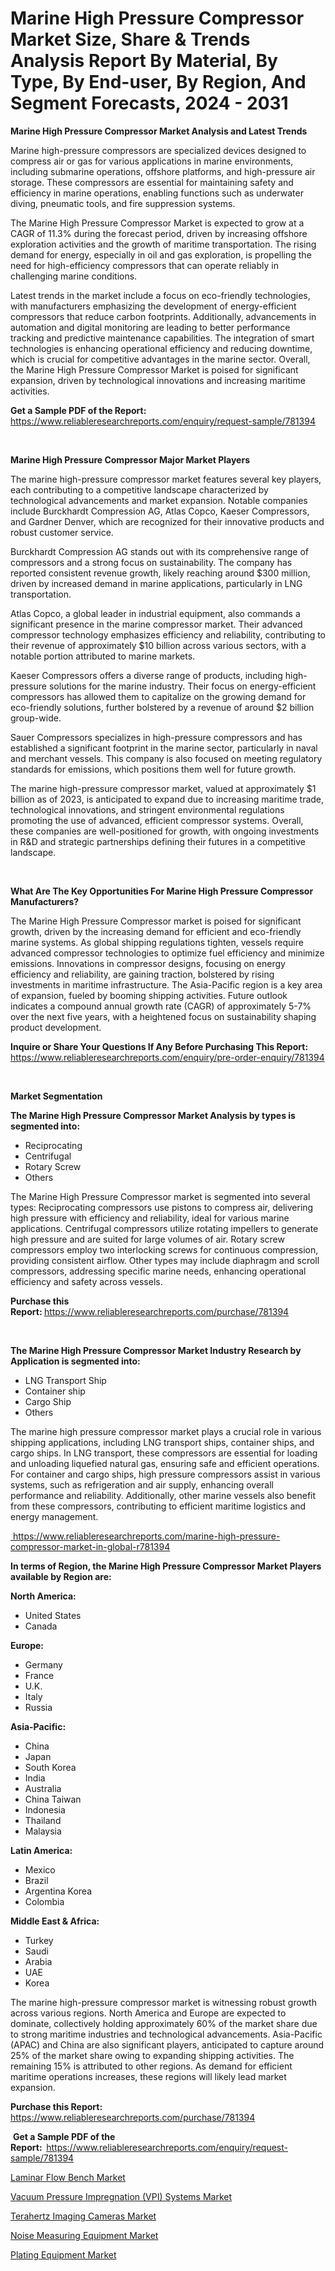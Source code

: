<p><h1>Marine High Pressure Compressor Market Size, Share & Trends Analysis Report By Material, By Type, By End-user, By Region, And Segment Forecasts, 2024 - 2031</h1></p><p><strong>Marine High Pressure Compressor Market Analysis and Latest Trends</strong></p>
<p><p>Marine high-pressure compressors are specialized devices designed to compress air or gas for various applications in marine environments, including submarine operations, offshore platforms, and high-pressure air storage. These compressors are essential for maintaining safety and efficiency in marine operations, enabling functions such as underwater diving, pneumatic tools, and fire suppression systems.</p><p>The Marine High Pressure Compressor Market is expected to grow at a CAGR of 11.3% during the forecast period, driven by increasing offshore exploration activities and the growth of maritime transportation. The rising demand for energy, especially in oil and gas exploration, is propelling the need for high-efficiency compressors that can operate reliably in challenging marine conditions.</p><p>Latest trends in the market include a focus on eco-friendly technologies, with manufacturers emphasizing the development of energy-efficient compressors that reduce carbon footprints. Additionally, advancements in automation and digital monitoring are leading to better performance tracking and predictive maintenance capabilities. The integration of smart technologies is enhancing operational efficiency and reducing downtime, which is crucial for competitive advantages in the marine sector. Overall, the Marine High Pressure Compressor Market is poised for significant expansion, driven by technological innovations and increasing maritime activities.</p></p>
<p><strong>Get a Sample PDF of the Report:&nbsp;</strong> <a href="https://www.reliableresearchreports.com/enquiry/request-sample/781394?utm_campaign=37&utm_medium=2&utm_source=Github&utm_content=ia&utm_term=15102024&utm_id=marine-high-pressure-compressor">https://www.reliableresearchreports.com/enquiry/request-sample/781394</a></p>
<p>&nbsp;</p>
<p><strong>Marine High Pressure Compressor Major Market Players</strong></p>
<p><p>The marine high-pressure compressor market features several key players, each contributing to a competitive landscape characterized by technological advancements and market expansion. Notable companies include Burckhardt Compression AG, Atlas Copco, Kaeser Compressors, and Gardner Denver, which are recognized for their innovative products and robust customer service.</p><p>Burckhardt Compression AG stands out with its comprehensive range of compressors and a strong focus on sustainability. The company has reported consistent revenue growth, likely reaching around $300 million, driven by increased demand in marine applications, particularly in LNG transportation.</p><p>Atlas Copco, a global leader in industrial equipment, also commands a significant presence in the marine compressor market. Their advanced compressor technology emphasizes efficiency and reliability, contributing to their revenue of approximately $10 billion across various sectors, with a notable portion attributed to marine markets.</p><p>Kaeser Compressors offers a diverse range of products, including high-pressure solutions for the marine industry. Their focus on energy-efficient compressors has allowed them to capitalize on the growing demand for eco-friendly solutions, further bolstered by a revenue of around $2 billion group-wide.</p><p>Sauer Compressors specializes in high-pressure compressors and has established a significant footprint in the marine sector, particularly in naval and merchant vessels. This company is also focused on meeting regulatory standards for emissions, which positions them well for future growth.</p><p>The marine high-pressure compressor market, valued at approximately $1 billion as of 2023, is anticipated to expand due to increasing maritime trade, technological innovations, and stringent environmental regulations promoting the use of advanced, efficient compressor systems. Overall, these companies are well-positioned for growth, with ongoing investments in R&D and strategic partnerships defining their futures in a competitive landscape.</p></p>
<p>&nbsp;</p>
<p><strong>What Are The Key Opportunities For Marine High Pressure Compressor Manufacturers?</strong></p>
<p><p>The Marine High Pressure Compressor market is poised for significant growth, driven by the increasing demand for efficient and eco-friendly marine systems. As global shipping regulations tighten, vessels require advanced compressor technologies to optimize fuel efficiency and minimize emissions. Innovations in compressor designs, focusing on energy efficiency and reliability, are gaining traction, bolstered by rising investments in maritime infrastructure. The Asia-Pacific region is a key area of expansion, fueled by booming shipping activities. Future outlook indicates a compound annual growth rate (CAGR) of approximately 5-7% over the next five years, with a heightened focus on sustainability shaping product development.</p></p>
<p><strong>Inquire or Share Your Questions If Any Before Purchasing This Report:</strong> <a href="https://www.reliableresearchreports.com/enquiry/pre-order-enquiry/781394?utm_campaign=37&utm_medium=2&utm_source=Github&utm_content=ia&utm_term=15102024&utm_id=marine-high-pressure-compressor">https://www.reliableresearchreports.com/enquiry/pre-order-enquiry/781394</a></p>
<p>&nbsp;</p>
<p><strong>Market Segmentation</strong></p>
<p><strong>The Marine High Pressure Compressor Market Analysis by types is segmented into:</strong></p>
<p><ul><li>Reciprocating</li><li>Centrifugal</li><li>Rotary Screw</li><li>Others</li></ul></p>
<p><p>The Marine High Pressure Compressor market is segmented into several types: Reciprocating compressors use pistons to compress air, delivering high pressure with efficiency and reliability, ideal for various marine applications. Centrifugal compressors utilize rotating impellers to generate high pressure and are suited for large volumes of air. Rotary screw compressors employ two interlocking screws for continuous compression, providing consistent airflow. Other types may include diaphragm and scroll compressors, addressing specific marine needs, enhancing operational efficiency and safety across vessels.</p></p>
<p><strong>Purchase this Report:&nbsp;</strong><a href="https://www.reliableresearchreports.com/purchase/781394?utm_campaign=37&utm_medium=2&utm_source=Github&utm_content=ia&utm_term=15102024&utm_id=marine-high-pressure-compressor">https://www.reliableresearchreports.com/purchase/781394</a></p>
<p>&nbsp;</p>
<p><strong>The Marine High Pressure Compressor Market Industry Research by Application is segmented into:</strong></p>
<p><ul><li>LNG Transport Ship</li><li>Container ship</li><li>Cargo Ship</li><li>Others</li></ul></p>
<p><p>The marine high pressure compressor market plays a crucial role in various shipping applications, including LNG transport ships, container ships, and cargo ships. In LNG transport, these compressors are essential for loading and unloading liquefied natural gas, ensuring safe and efficient operations. For container and cargo ships, high pressure compressors assist in various systems, such as refrigeration and air supply, enhancing overall performance and reliability. Additionally, other marine vessels also benefit from these compressors, contributing to efficient maritime logistics and energy management.</p></p>
<p><a href="https://www.reliableresearchreports.com/marine-high-pressure-compressor-market-in-global-r781394?utm_campaign=37&utm_medium=2&utm_source=Github&utm_content=ia&utm_term=15102024&utm_id=marine-high-pressure-compressor">&nbsp;https://www.reliableresearchreports.com/marine-high-pressure-compressor-market-in-global-r781394</a></p>
<p><strong>In terms of Region, the Marine High Pressure Compressor Market Players available by Region are:</strong></p>
<p>
    <p> <strong> North America: </strong>
        <ul>
            <li>United States</li>
            <li>Canada</li>
        </ul>
        </p> 
    <p> <strong> Europe: </strong>
        <ul>
            <li>Germany</li>
            <li>France</li>
            <li>U.K.</li>
            <li>Italy</li>
            <li>Russia</li>
        </ul>
        </p> 
    <p> <strong> Asia-Pacific: </strong>
        <ul>
            <li>China</li>
            <li>Japan</li>
            <li>South Korea</li>
            <li>India</li>
            <li>Australia</li>
            <li>China Taiwan</li>
            <li>Indonesia</li>
            <li>Thailand</li>
            <li>Malaysia</li>
        </ul>
        </p> 
    <p> <strong> Latin America: </strong>
        <ul>
            <li>Mexico</li>
            <li>Brazil</li>
            <li>Argentina Korea</li>
            <li>Colombia</li>
        </ul>
        </p> 
    <p> <strong> Middle East & Africa: </strong>
        <ul>
            <li>Turkey</li>
            <li>Saudi</li>
            <li>Arabia</li>
            <li>UAE</li>
            <li>Korea</li>
        </ul>
    </p>
    </p>
<p><p>The marine high-pressure compressor market is witnessing robust growth across various regions. North America and Europe are expected to dominate, collectively holding approximately 60% of the market share due to strong maritime industries and technological advancements. Asia-Pacific (APAC) and China are also significant players, anticipated to capture around 25% of the market share owing to expanding shipping activities. The remaining 15% is attributed to other regions. As demand for efficient maritime operations increases, these regions will likely lead market expansion.</p></p>
<p><strong>Purchase this Report: </strong><a href="https://www.reliableresearchreports.com/purchase/781394?utm_campaign=37&utm_medium=2&utm_source=Github&utm_content=ia&utm_term=15102024&utm_id=marine-high-pressure-compressor">https://www.reliableresearchreports.com/purchase/781394</a></p>
<p>&nbsp;<strong>Get a Sample PDF of the Report:&nbsp;&nbsp;</strong><a href="https://www.reliableresearchreports.com/enquiry/request-sample/781394?utm_campaign=37&utm_medium=2&utm_source=Github&utm_content=ia&utm_term=15102024&utm_id=marine-high-pressure-compressor">https://www.reliableresearchreports.com/enquiry/request-sample/781394</a></p>
<p><strong></strong></p>
<p><p><a href="https://github.com/LacThu1/Market-Research-Report-List-1/blob/main/laminar-flow-bench-market.md?utm_campaign=37&utm_medium=2&utm_source=Github&utm_content=ia&utm_term=15102024&utm_id=marine-high-pressure-compressor">Laminar Flow Bench Market</a></p><p><a href="https://www.linkedin.com/pulse/navigating-global-vacuum-pressure-impregnation-vpi-systems-dh0af?trk=public_post_embed_feed-article-content&utm_campaign=37&utm_medium=2&utm_source=Github&utm_content=ia&utm_term=15102024&utm_id=marine-high-pressure-compressor">Vacuum Pressure Impregnation (VPI) Systems Market</a></p><p><a href="https://www.linkedin.com/pulse/global-terahertz-imaging-cameras-market-trends-forecasts-strategic-80pkf?trk=public_post_embed_feed-article-content&utm_campaign=37&utm_medium=2&utm_source=Github&utm_content=ia&utm_term=15102024&utm_id=marine-high-pressure-compressor">Terahertz Imaging Cameras Market</a></p><p><a href="https://issuu.com/reportprime-2/docs/noise-measuring-equipment-market-si_adca311d973fc1?utm_campaign=37&utm_medium=2&utm_source=Github&utm_content=ia&utm_term=15102024&utm_id=marine-high-pressure-compressor">Noise Measuring Equipment Market</a></p><p><a href="https://issuu.com/reportprime-2/docs/plating-equipment-market-size-2030._64df2796bf54fd?utm_campaign=37&utm_medium=2&utm_source=Github&utm_content=ia&utm_term=15102024&utm_id=marine-high-pressure-compressor">Plating Equipment Market</a></p></p>
